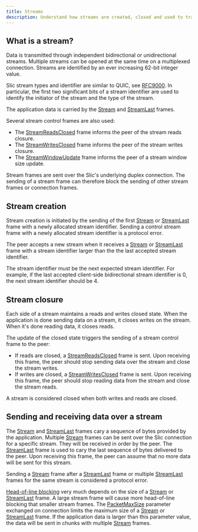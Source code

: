 ```yaml
---
title: Streams
description: Understand how streams are created, closed and used to transmit data.
---
```


## What is a stream?

Data is transmitted through independent bidirectional or unidirectional streams. Multiple streams can be opened at the same time on a multiplexed connection. Streams are identified by an ever increasing 62-bit integer value.

Slic stream types and identifier are similar to QUIC, see [RFC9000][rfc9000]. In particular, the first two significant
bits of a stream identifier are used to identify the initiator of the stream and the type of the stream.

The application data is carried by the [Stream][stream-frame] and [StreamLast][stream-last-frame] frames.

Several stream control frames are also used:
- The [StreamReadsClosed][stream-reads-closed-frame] frame informs the peer of the stream reads closure.
- The [StreamWritesClosed][stream-writes-closed-frame] frame informs the peer of the stream writes closure.
- The [StreamWindowUpdate][stream-window-update-frame] frame informs the peer of a stream window size update.

Stream frames are sent over the Slic's underlying duplex connection. The sending of a stream frame can therefore block the sending of other stream frames or connection frames.

## Stream creation

Stream creation is initiated by the sending of the first [Stream][stream-frame] or [StreamLast][stream-last-frame] frame with a newly allocated stream identifier. Sending a control stream frame with a newly allocated stream identifier is a protocol error.

The peer accepts a new stream when it receives a [Stream][stream-frame] or [StreamLast][stream-last-frame] frame with a stream identifier larger than the
the last accepted stream identifier.

The stream identifier must be the next expected stream identifier. For example, if the last accepted client-side bidirectional stream identifier is 0, the next stream identifier should be 4.

## Stream closure

Each side of a stream maintains a reads and writes closed state. When the application is done sending data on a stream, it closes writes on the stream. When it's done reading data, it closes reads.

The update of the closed state triggers the sending of a stream control frame to the peer:
- If reads are closed, a [StreamReadsClosed][stream-reads-closed-frame] frame is sent. Upon receiving this frame, the peer should stop sending data over the stream and close the stream writes.
- If writes are closed, a [StreamWritesClosed][stream-writes-closed-frame] frame is sent. Upon receiving this frame, the peer should stop reading data from the stream and close the stream reads.

A stream is considered closed when both writes and reads are closed.

## Sending and receiving data over a stream

The [Stream][stream-frame] and [StreamLast][stream-last-frame] frames cary a sequence of bytes provided by the
application. Multiple [Stream][stream-frame] frames can be sent over the Slic connection for a specific stream. They
will be received in order by the peer. The [StreamLast][stream-last-frame] frame is used to cary the last sequence of
bytes delivered to the peer. Upon receiving this frame, the peer can assume that no more data will be sent for this
stream.

Sending a [Stream][stream-frame] frame after a [StreamLast][stream-last-frame] frame or multiple
[StreamLast][stream-last-frame] frames for the same stream is considered a protocol error.

[Head-of-line blocking][hol] very much depends on the size of a [Stream][stream-frame] or
[StreamLast][stream-last-frame] frame. A large stream frame will cause more head-of-line blocking that smaller stream
frames. The [PacketMaxSize][connection-parameters] parameter exchanged on connection limits the maximum size of a
[Stream][stream-frame] or [StreamLast][stream-last-frame] frame. If the application data is larger than this parameter
value, the data will be sent in chunks with multiple [Stream][stream-frame] frames.

[rfc9000]: https://www.rfc-editor.org/rfc/rfc9000.html#name-stream-types-and-identifier
[hol]: https://en.wikipedia.org/wiki/Head-of-line_blocking
[connection-parameters]: connection-establishment#connection-establishment-parameters
[stream-frame]: protocol-frames#stream-and-streamlast-frames
[stream-last-frame]: protocol-frames#stream-and-streamlast-frames
[stream-reads-closed-frame]: protocol-frames#streamreadsclosed-and-streamwritesclosed-frames
[stream-writes-closed-frame]: protocol-frames#streamreadsclosed-and-streamwritesclosed-frames
[stream-window-update-frame]: protocol-frames#streamwindowupdate-frame

